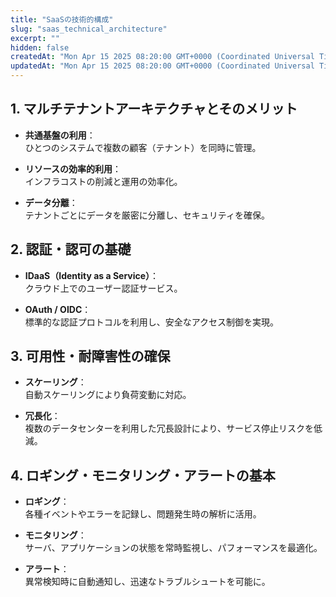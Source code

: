 ```yaml
---
title: "SaaSの技術的構成"
slug: "saas_technical_architecture"
excerpt: ""
hidden: false
createdAt: "Mon Apr 15 2025 08:20:00 GMT+0000 (Coordinated Universal Time)"
updatedAt: "Mon Apr 15 2025 08:20:00 GMT+0000 (Coordinated Universal Time)"
---
```


## 1. マルチテナントアーキテクチャとそのメリット

- **共通基盤の利用**：  
  ひとつのシステムで複数の顧客（テナント）を同時に管理。

- **リソースの効率的利用**：  
  インフラコストの削減と運用の効率化。

- **データ分離**：  
  テナントごとにデータを厳密に分離し、セキュリティを確保。

## 2. 認証・認可の基礎

- **IDaaS（Identity as a Service）**：  
  クラウド上でのユーザー認証サービス。

- **OAuth / OIDC**：  
  標準的な認証プロトコルを利用し、安全なアクセス制御を実現。

## 3. 可用性・耐障害性の確保

- **スケーリング**：  
  自動スケーリングにより負荷変動に対応。

- **冗長化**：  
  複数のデータセンターを利用した冗長設計により、サービス停止リスクを低減。

## 4. ロギング・モニタリング・アラートの基本

- **ロギング**：  
  各種イベントやエラーを記録し、問題発生時の解析に活用。

- **モニタリング**：  
  サーバ、アプリケーションの状態を常時監視し、パフォーマンスを最適化。

- **アラート**：  
  異常検知時に自動通知し、迅速なトラブルシュートを可能に。